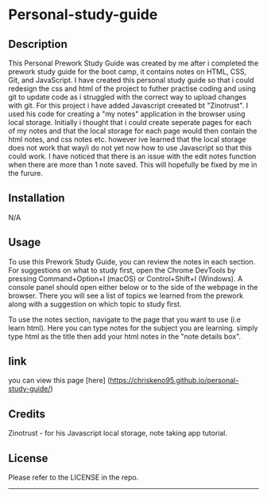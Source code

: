# Personal-study-guide

## Description

This Personal Prework Study Guide was created by me after i completed the prework study guide for the boot camp, it contains notes on HTML, CSS, Git, and JavaScript.
 I have created this personal study guide so that i could redesign the css and html of the project to futher practise coding and using git to update code as i struggled with the correct way to upload changes with git.
 For this project i have added Javascript creeated bt "Zinotrust". I used his code for creating a "my notes" application in the browser using local storage. 
 Initially i thought that i could create seperate pages for each of my notes and that the local storage for each page would then contain the html notes, and css notes etc. however ive learned that the local storage does not work that way/i do not yet now how to use Javascript so that this could work.
 I have noticed that there is an issue with the edit notes function when there are more than 1 note saved. This will hopefully be fixed by me in the furure.
 
## Installation

N/A

## Usage
To use this Prework Study Guide, you can review the notes in each section. For suggestions on what to study first, open the Chrome DevTools by pressing Command+Option+I (macOS) or Control+Shift+I (Windows). A console panel should open either below or to the side of the webpage in the browser. There you will see a list of topics we learned from the prework along with a suggestion on which topic to study first.

To use the notes section, navigate to the page that you want to use (i.e learn html). Here you can type notes for the subject you are learning. simply type html as the title then add your html notes in the "note details box".

## link
you can view this page [here] (https://chriskeno95.github.io/personal-study-guide/)

## Credits
Zinotrust - for his Javascript local storage, note taking app tutorial.

## License

Please refer to the LICENSE in the repo.

---

